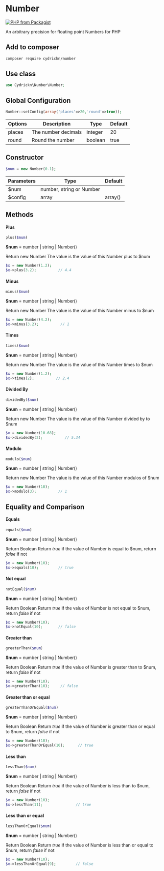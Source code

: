 # Number

[![PHP from Packagist](https://img.shields.io/packagist/php-v/cydrickn/number.svg)](https://packagist.org/packages/cydrickn/number)

An arbitrary precision for floating point Numbers for PHP

## Add to composer
```bash
composer require cydrickn/number
```
## Use class
```php
use Cydrickn\Number\Number;
```
## Global Configuration
```php
Number::setConfig(array('places'=>20,'round'=>true));
```
Options|Description|Type|Default
-------|-----------|----|-------
places|The number decimals|integer|20
round|Round the number|boolean|true
## Constructor
```php
$num = new Number(0.1);
```
Parameters|Type|Default
----------|----|-------
$num|number, string or Number|
$config|array|array()
## Methods
#### Plus
```php
plus($num)
```
**$num** = number | string | Number()

Return new Number
The value is the value of this Number plus to $num
```php
$x = new Number(1.2);
$x->plus(3.2);          // 4.4
```
#### Minus
```php
minus($num)
```
**$num** = number | string | Number()

Return new Number
The value is the value of this Number minus to $num
```php
$x = new Number(4.2);
$x->minus(3.2);          // 1
```
#### Times
```php
times($num)
```
**$num** = number | string | Number()

Return new Number
The value is the value of this Number times to $num
```php
$x = new Number(1.2);
$x->times(2);          // 2.4
```
#### Divided By
```php
dividedBy($num)
```
**$num** = number | string | Number()

Return new Number
The value is the value of this Number divided by to $num
```php
$x = new Number(10.68);
$x->dividedBy(2);          // 5.34
```
#### Modulo
```php
modulo($num)
```
**$num** = number | string | Number()

Return new Number
The value is the value of this Number modulos of $num
```php
$x = new Number(10);
$x->modulo(3);          // 1
```
## Equality and Comparison
#### Equals
```php
equals($num)
```
**$num** = number | string | Number()

Return Boolean
Return *true* if the value of Number is equal to $num, return *false* if not
```php
$x = new Number(10);
$x->equals(10);         // true
```
#### Not equal
```php
notEqual($num)
```
**$num** = number | string | Number()

Return Boolean
Return *true* if the value of Number is not equal to $num, return *false* if not
```php
$x = new Number(10);
$x->notEqual(10);       // false
```
#### Greater than
```php
greaterThan($num)
```
**$num** = number | string | Number()

Return Boolean
Return *true* if the value of Number is greater than to $num, return *false* if not
```php
$x = new Number(10);
$x->greaterThan(10);     // false
```
#### Greater than or equal
```php
greaterThanOrEqual($num)
```
**$num** = number | string | Number()

Return Boolean
Return *true* if the value of Number is greater than or equal to $num, return *false* if not
```php
$x = new Number(10);
$x->greaterThanOrEqual(10);      // true
```

#### Less than
```php
lessThan($num)
```
**$num** = number | string | Number()

Return Boolean
Return *true* if the value of Number is less than to $num, return *false* if not
```php
$x = new Number(10);
$x->lessThan(11);               // true
```
#### Less than or equal
```php
lessThanOrEqual($num)
```
**$num** = number | string | Number()

Return Boolean
Return *true* if the value of Number is less than or equal to $num, return *false* if not
```php
$x = new Number(10);
$x->lessThanOrEqual(9);         // false
```
